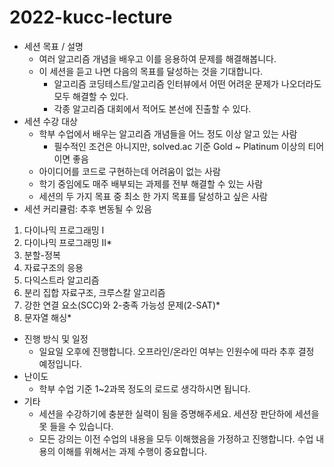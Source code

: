 # 2022-kucc-lecture

- 세션 목표 / 설명
  - 여러 알고리즘 개념을 배우고 이를 응용하여 문제를 해결해봅니다.
  - 이 세션을 듣고 나면 다음의 목표를 달성하는 것을 기대합니다.
    - 알고리즘 코딩테스트/알고리즘 인터뷰에서 어떤 어려운 문제가 나오더라도 모두 해결할 수 있다.
    - 각종 알고리즘 대회에서 적어도 본선에 진출할 수 있다.
- 세션 수강 대상
  - 학부 수업에서 배우는 알고리즘 개념들을 어느 정도 이상 알고 있는 사람
    - 필수적인 조건은 아니지만, solved.ac 기준 Gold ~ Platinum 이상의 티어이면 좋음
  - 아이디어를 코드로 구현하는데 어려움이 없는 사람
  - 학기 중임에도 매주 배부되는 과제를 전부 해결할 수 있는 사람
  - 세션의 두 가지 목표 중 최소 한 가지 목표를 달성하고 싶은 사람
- 세션 커리큘럼: 추후 변동될 수 있음
1. 다이나믹 프로그래밍 I
2. 다이나믹 프로그래밍 II*
3. 분할-정복
4. 자료구조의 응용
5. 다익스트라 알고리즘
6. 분리 집합 자료구조, 크루스칼 알고리즘
7. 강한 연결 요소(SCC)와 2-충족 가능성 문제(2-SAT)*
8. 문자열 해싱*
- 진행 방식 및 일정
  - 일요일 오후에 진행합니다. 오프라인/온라인 여부는 인원수에 따라 추후 결정 예정입니다.
- 난이도
  - 학부 수업 기준 1~2과목 정도의 로드로 생각하시면 됩니다.
- 기타
  - 세션을 수강하기에 충분한 실력이 됨을 증명해주세요. 세션장 판단하에 세션을 못 들을 수 있습니다.
  - 모든 강의는 이전 수업의 내용을 모두 이해했음을 가정하고 진행합니다. 수업 내용의 이해를 위해서는 과제 수행이 중요합니다.

